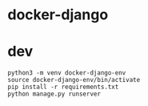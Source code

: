 # docker-django

# dev

```
python3 -m venv docker-django-env
source docker-django-env/bin/activate
pip install -r requirements.txt
python manage.py runserver
```
